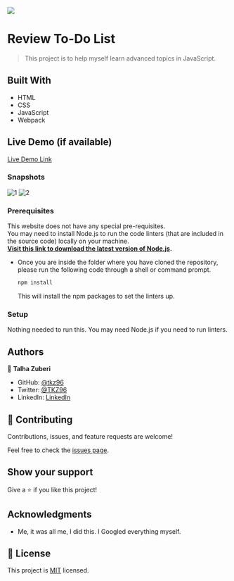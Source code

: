 ![](https://img.shields.io/badge/Microverse-blueviolet)

# Review To-Do List

> This project is to help myself learn advanced topics in JavaScript.

## Built With

- HTML
- CSS
- JavaScript
- Webpack

## Live Demo (if available)

[Live Demo Link](https://tkz96.github.io/review-to-do-list/)

### Snapshots


![1](https://user-images.githubusercontent.com/19762548/167163418-774dad32-90d4-47c1-a6bc-80ec5d45cd1f.PNG)
![2](https://user-images.githubusercontent.com/19762548/167163426-23edc636-e1c3-43af-8d2e-9a90718d2837.PNG)


### Prerequisites

This website does not have any special pre-requisites.<br />
You may need to install Node.js to run the code linters (that are included in the source code) locally on your machine.<br />
<b>[Visit this link to download the latest version of Node.js](https://nodejs.org/en/download/).</b>

- Once you are inside the folder where you have cloned the repository, please run the following code through a shell or command prompt.

  ```sh
  npm install
  ```

  This will install the npm packages to set the linters up.

### Setup

Nothing needed to run this. You may need Node.js if you need to run linters.

## Authors

👤 **Talha Zuberi**

- GitHub: [@tkz96](https://github.com/tkz96)
- Twitter: [@TKZ96](https://twitter.com/tkz96)
- LinkedIn: [LinkedIn](https://linkedin.com/in/talha-zuberi)

## 🤝 Contributing

Contributions, issues, and feature requests are welcome!

Feel free to check the [issues page](../../issues/).

## Show your support

Give a ⭐️ if you like this project!

## Acknowledgments

- Me, it was all me, I did this. I Googled everything myself.

## 📝 License

This project is [MIT](./MIT.md) licensed.
